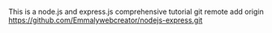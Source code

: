 This is a node.js and express.js comprehensive tutorial
git remote add origin https://github.com/Emmalywebcreator/nodejs-express.git

